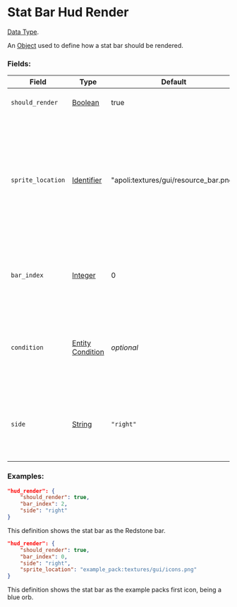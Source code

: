 # Stat Bar Hud Render

[Data Type](../data_types.md).

An [Object](object.md) used to define how a stat bar should be rendered.

### Fields:

Field  | Type | Default | Description
-------|------|---------|-------------
`should_render` | [Boolean](boolean.md) | true | Whether the bar should be visible or not.
`sprite_location` | [Identifier](identifier.md) | "apoli:textures/gui/resource_bar.png" | The path to the file in the assets which contains what the bar looks like. The base mod doesnt include any bars, but you can create your own using resource packs.
`bar_index` | [Integer](integer.md) | 0 | The indexed position of the bar on the sprite to use. Please note that indexes start at 0.
`condition` | [Entity Condition](../entity_conditions.md) | _optional_ | If set (and `should_render` is true), the bar will only display when the entity with the power fulfills this condition.
`side` | [String](string.md) | `"right"` | Determines which side of the players hud the bar appears on. Can be `"left"` or `"right"`.

### Examples:

```json
"hud_render": {
    "should_render": true,
    "bar_index": 2,
    "side": "right"
}
```

This definition shows the stat bar as the Redstone bar.
<br>

```json
"hud_render": {
    "should_render": true,
    "bar_index": 0,
    "side": "right",
    "sprite_location": "example_pack:textures/gui/icons.png"
}
```

This definition shows the stat bar as the example packs first icon, being a blue orb.
